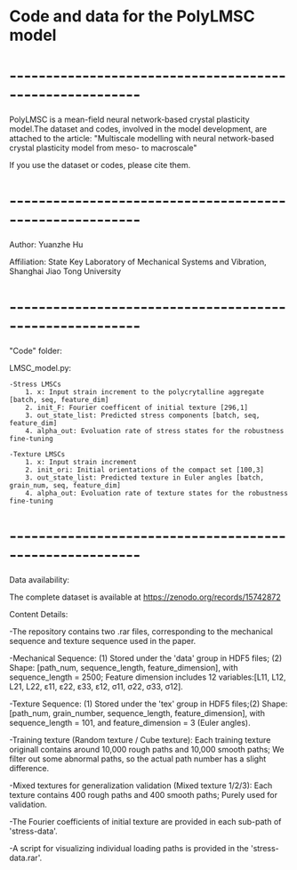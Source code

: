 # Code and data for the PolyLMSC model
#  --------------------------------------------------------
PolyLMSC is a mean-field neural network-based crystal plasticity model.The dataset and codes, involved in the model development, are attached to the article:
"Multiscale modelling with neural network-based crystal plasticity model from meso- to macroscale"

If you use the dataset or codes, please cite them.
#  --------------------------------------------------------
Author: Yuanzhe Hu

Affiliation: State Key Laboratory of Mechanical Systems and Vibration, Shanghai Jiao Tong University
#  --------------------------------------------------------
"Code" folder:

LMSC_model.py:

	-Stress LMSCs
		1. x: Input strain increment to the polycrytalline aggregate [batch, seq, feature_dim]
		2. init_F: Fourier coefficent of initial texture [296,1] 
		3. out_state_list: Predicted stress components [batch, seq, feature_dim]
		4. alpha_out: Evoluation rate of stress states for the robustness fine-tuning

  	-Texture LMSCs
		1. x: Input strain increment
		2. init_ori: Initial orientations of the compact set [100,3]
  		3. out_state_list: Predicted texture in Euler angles [batch, grain_num, seq, feature_dim]
		4. alpha_out: Evoluation rate of texture states for the robustness fine-tuning
#  --------------------------------------------------------
Data availability:

The complete dataset is available at https://zenodo.org/records/15742872

Content Details:

-The repository contains two .rar files, corresponding to the mechanical sequence and texture sequence used in the paper.

-Mechanical Sequence: (1) Stored under the 'data' group in HDF5 files; (2) Shape: [path_num, sequence_length, feature_dimension], with sequence_length = 2500; Feature dimension includes 12 variables:[L11, L12, L21, L22, ε11, ε22, ε33, ε12, σ11, σ22, σ33, σ12].

-Texture Sequence: (1) Stored under the 'tex' group in HDF5 files;(2) Shape: [path_num, grain_number, sequence_length, feature_dimension], with sequence_length = 101, and feature_dimension = 3 (Euler angles).

-Training texture (Random texture / Cube texture): Each training texture originall contains around 10,000 rough paths and 10,000 smooth paths; We filter out some abnormal paths, so the actual path number has a slight difference.
		
-Mixed textures for generalization validation (Mixed texture 1/2/3): Each texture contains 400 rough paths and 400 smooth paths; Purely used for validation.

-The Fourier coefficients of initial texture are provided in each sub-path of 'stress-data'.
 
-A script for visualizing individual loading paths is provided in the 'stress-data.rar'.

